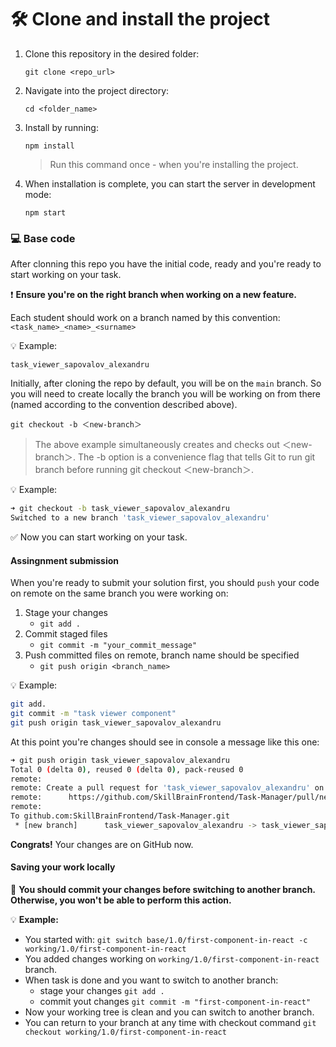 # 🛠 Clone and install the project

1. Clone this repository in the desired folder:

    `git clone <repo_url>`

2. Navigate into the project directory:

    `cd <folder_name>`

3. Install by running:

    `npm install`

    > Run this command once - when you're installing  the project. 

4. When installation is complete, you can start the server in development mode:

    `npm start`


### 💻 Base code

After clonning this repo you have the initial code, ready and you're ready to start working on your task.

❗️ **Ensure you're on the right branch when working on a new feature.** 

Each student should work on a branch named by this convention: `<task_name>_<name>_<surname>`

💡 Example:

`task_viewer_sapovalov_alexandru`

Initially, after cloning the repo by default, you will be on the `main` branch. So you will need to create locally the branch you will be working on from there (named according to the convention described above).

`git checkout -b ＜new-branch＞`

>The above example simultaneously creates and checks out ＜new-branch＞. The -b option is a convenience flag that tells Git to run git branch before running git checkout ＜new-branch＞.

💡 Example:

```bash
➜ git checkout -b task_viewer_sapovalov_alexandru
Switched to a new branch 'task_viewer_sapovalov_alexandru'
```

✅ Now you can start working on your task.

#### Assingnment submission

When you're ready to submit your solution first, you should `push` your code on remote on the same branch you were working on:

1. Stage your changes
   -  `git add .`
2. Commit staged files
   - `git commit -m "your_commit_message"`
3. Push committed files on remote, branch name should be specified
   - `git push origin <branch_name>` 

💡 Example:

```bash
git add.
git commit -m "task viewer component"
git push origin task_viewer_sapovalov_alexandru
```

At this point you're changes should see in console a message like this one:
```bash
➜ git push origin task_viewer_sapovalov_alexandru    
Total 0 (delta 0), reused 0 (delta 0), pack-reused 0
remote: 
remote: Create a pull request for 'task_viewer_sapovalov_alexandru' on GitHub by visiting:
remote:      https://github.com/SkillBrainFrontend/Task-Manager/pull/new/task_viewer_sapovalov_alexandru
remote: 
To github.com:SkillBrainFrontend/Task-Manager.git
 * [new branch]      task_viewer_sapovalov_alexandru -> task_viewer_sapovalov_alexandru
 ``` 

**Congrats!** Your changes are on GitHub now.



 #### Saving your work locally

🚨 **You should commit your changes before switching to another branch. Otherwise, you won't be able to perform this action.**

💡 **Example:**

- You started with:
`git switch base/1.0/first-component-in-react -c working/1.0/first-component-in-react`
- You added changes working on `working/1.0/first-component-in-react` branch.
- When task is done and you want to switch to another branch: 
  - stage your changes `git add .`
  - commit yout changes `git commit -m "first-component-in-react"`
- Now your working tree is clean and you can switch to another branch.
- You can return to your branch at any time with checkout command `git checkout working/1.0/first-component-in-react`
  